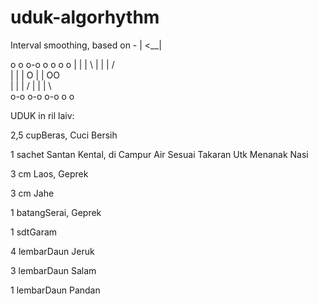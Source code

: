 # uduk-algorhythm
Interval smoothing, based on -
                             |
                          <__|

o   o o-o   o   o o  o 
|   | |  \  |   | | /  
|   | |   O |   | OO   
|   | |  /  |   | | \  
 o-o  o-o    o-o  o  o 

UDUK in ril laiv:

<p>2,5 cupBeras, Cuci Bersih</p>
<p>1 sachet Santan Kental, di Campur Air Sesuai Takaran Utk Menanak Nasi</p>
<p>3 cm Laos, Geprek</p>
<p>3 cm Jahe</p>
<p>1 batangSerai, Geprek</p>
<p>1 sdtGaram</p>
<p>4 lembarDaun Jeruk</p>
<p>3 lembarDaun Salam</p>
<p>1 lembarDaun Pandan</p>
